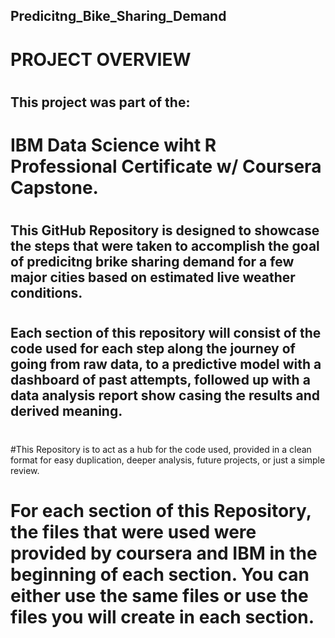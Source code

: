 ## Predicitng_Bike_Sharing_Demand
#
# PROJECT OVERVIEW #
#
## This project was part of the:
# IBM Data Science wiht R Professional Certificate w/ Coursera Capstone. 
#
## This GitHub Repository is designed to showcase the steps that were taken to accomplish the goal of predicitng brike sharing demand for a few major cities based on estimated live weather conditions. 
#
## Each section of this repository will consist of the code used for each step along the journey of going from raw data, to a predictive model with a dashboard of past attempts, followed up with a data analysis report show casing the results and derived meaning. 
#
#This Repository is to act as a hub for the code used, provided in a clean format for easy duplication, deeper analysis, future projects, or just a simple review.
# For each section of this Repository, the files that were used were provided by coursera and IBM in the beginning of each section. You can either use the same files or use the files you will create in each section.
